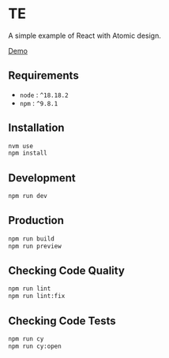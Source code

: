 # TE

A simple example of React with Atomic design.

[Demo](https://adrienloup.github.io/te/)

## Requirements

- `node` : `^18.18.2`
- `npm` : `^9.8.1`

## Installation

```bash
nvm use
npm install
```

## Development

```bash
npm run dev
```

## Production

```bash
npm run build
npm run preview
```

## Checking Code Quality

```bash
npm run lint
npm run lint:fix
```

## Checking Code Tests

```bash
npm run cy
npm run cy:open
```

